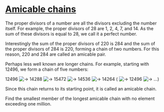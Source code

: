# [Amicable chains](http://projecteuler.net/problem=95)

The proper divisors of a number are all the divisors excluding the number itself. For example, the proper divisors of 28 are 1, 2, 4, 7, and 14. As the sum of these divisors is equal to 28, we call it a perfect number.

Interestingly the sum of the proper divisors of 220 is 284 and the sum of the proper divisors of 284 is 220, forming a chain of two numbers. For this reason, 220 and 284 are called an amicable pair.

Perhaps less well known are longer chains. For example, starting with 12496, we form a chain of five numbers:

12496 ![→](/Volumes/HDD_KS/source/project_euler/vender/bundle/ruby/2.2.0/gems/euler-manager-0.1.1/config/../data/images/symbol_maps.gif) 14288 ![→](/Volumes/HDD_KS/source/project_euler/vender/bundle/ruby/2.2.0/gems/euler-manager-0.1.1/config/../data/images/symbol_maps.gif) 15472 ![→](/Volumes/HDD_KS/source/project_euler/vender/bundle/ruby/2.2.0/gems/euler-manager-0.1.1/config/../data/images/symbol_maps.gif) 14536 ![→](/Volumes/HDD_KS/source/project_euler/vender/bundle/ruby/2.2.0/gems/euler-manager-0.1.1/config/../data/images/symbol_maps.gif) 14264 ( ![→](/Volumes/HDD_KS/source/project_euler/vender/bundle/ruby/2.2.0/gems/euler-manager-0.1.1/config/../data/images/symbol_maps.gif) 12496 ![→](/Volumes/HDD_KS/source/project_euler/vender/bundle/ruby/2.2.0/gems/euler-manager-0.1.1/config/../data/images/symbol_maps.gif) ...)

Since this chain returns to its starting point, it is called an amicable chain.

Find the smallest member of the longest amicable chain with no element exceeding one million.

